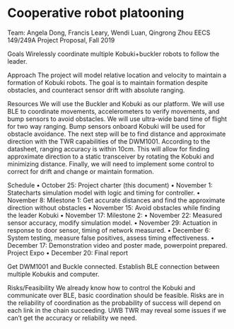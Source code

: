 # Cooperative robot platooning 
Team: Angela Dong, Francis Leary, Wendi Luan, Qingrong Zhou
EECS 149/249A Project Proposal, Fall 2019

Goals
Wirelessly coordinate multiple Kobuki+buckler robots to follow the leader.

Approach
The project will model relative location and velocity to maintain a formation of Kobuki robots. The goal is to maintain formation despite obstacles, and counteract sensor drift with absolute ranging.

Resources
We will use the Buckler and Kobuki as our platform. We will use BLE to coordinate movements, accelerometers to verify movements, and bump sensors to avoid obstacles. We will use ultra-wide band time of flight for two way ranging. Bump sensors onboard Kobuki will be used for obstacle avoidance. 
The next step will be to find distance and approximate direction with the TWR capabilities of the DWM1001. According to the datasheet, ranging accuracy is within 10cm. This will allow for finding approximate direction to a static transceiver by rotating the Kobuki and minimizing distance.
Finally, we will need to implement some control to correct for drift and change or maintain formation.

Schedule
• October 25: Project charter (this document)
• November 1: Statecharts simulation model with logic and timing for controller.
• November 8: Milestone 1: Get accurate distances and find the approximate direction without obstacles
• November 15: Avoid obstacles while finding the leader Kobuki
• November 17: Milestone 2: 
• November 22: Measured sensor accuracy, modify simulation model.
• November 29: Actuation in response to door sensor, timing of network measured.
• December 6: System testing, measure false positives, assess timing effectiveness.
• December 17: Demonstration video and poster made, powerpoint prepared. Project Expo
• December 20: Final report

Get DWM1001 and Buckle connected. Establish BLE connection between multiple Kobukis and computer.


Risks/Feasibility
We already know how to control the Kobuki and communicate over BLE, basic coordination should be feasible. Risks are in the reliability of coordination as the probability of success will depend on each link in the chain succeeding. UWB TWR may reveal some issues if we can’t get the accuracy or reliability we need.
